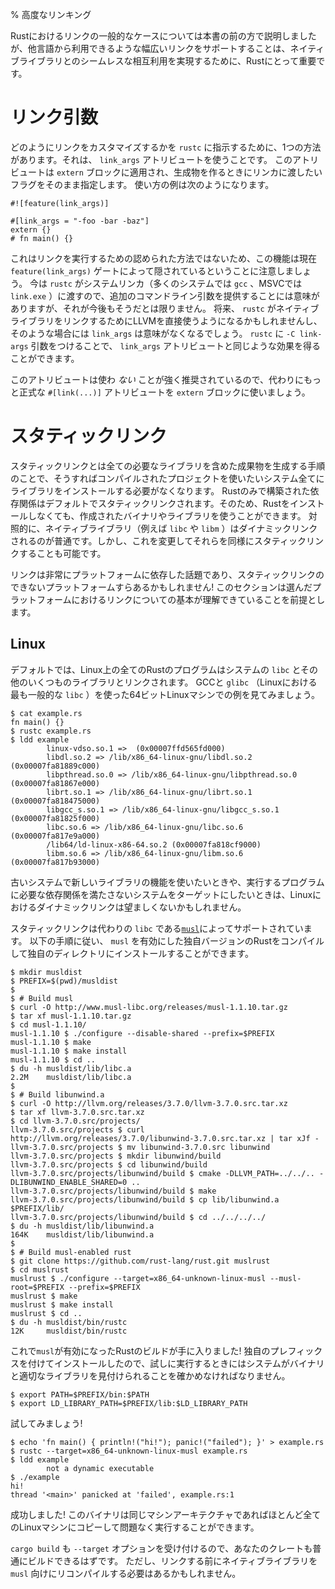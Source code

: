 % 高度なリンキング
<!-- % Advanced Linking -->

<!-- The common cases of linking with Rust have been covered earlier in this book, -->
<!-- but supporting the range of linking possibilities made available by other -->
<!-- languages is important for Rust to achieve seamless interaction with native -->
<!-- libraries. -->
Rustにおけるリンクの一般的なケースについては本書の前の方で説明しましたが、他言語から利用できるような幅広いリンクをサポートすることは、ネイティブライブラリとのシームレスな相互利用を実現するために、Rustにとって重要です。

<!-- # Link args -->
# リンク引数

<!-- There is one other way to tell `rustc` how to customize linking, and that is via -->
<!-- the `link_args` attribute. This attribute is applied to `extern` blocks and -->
<!-- specifies raw flags which need to get passed to the linker when producing an -->
<!-- artifact. An example usage would be: -->
どのようにリンクをカスタマイズするかを `rustc` に指示するために、1つの方法があります。それは、 `link_args` アトリビュートを使うことです。
このアトリビュートは `extern` ブロックに適用され、生成物を作るときにリンカに渡したいフラグをそのまま指定します。
使い方の例は次のようになります。

``` no_run
#![feature(link_args)]

#[link_args = "-foo -bar -baz"]
extern {}
# fn main() {}
```

<!-- Note that this feature is currently hidden behind the `feature(link_args)` gate -->
<!-- because this is not a sanctioned way of performing linking. Right now `rustc` -->
<!-- shells out to the system linker (`gcc` on most systems, `link.exe` on MSVC), -->
<!-- so it makes sense to provide extra command line -->
<!-- arguments, but this will not always be the case. In the future `rustc` may use -->
<!-- LLVM directly to link native libraries, in which case `link_args` will have no -->
<!-- meaning. You can achieve the same effect as the `link_args` attribute with the -->
<!-- `-C link-args` argument to `rustc`. -->
これはリンクを実行するための認められた方法ではないため、この機能は現在 `feature(link_args)` ゲートによって隠されているということに注意しましょう。
今は `rustc` がシステムリンカ（多くのシステムでは `gcc` 、MSVCでは `link.exe` ）に渡すので、追加のコマンドライン引数を提供することには意味がありますが、それが今後もそうだとは限りません。
将来、 `rustc` がネイティブライブラリをリンクするためにLLVMを直接使うようになるかもしれませんし、そのような場合には `link_args` は意味がなくなるでしょう。
`rustc` に `-C link-args` 引数をつけることで、 `link_args` アトリビュートと同じような効果を得ることができます。

<!-- It is highly recommended to *not* use this attribute, and rather use the more -->
<!-- formal `#[link(...)]` attribute on `extern` blocks instead. -->
このアトリビュートは使わ *ない* ことが強く推奨されているので、代わりにもっと正式な `#[link(...)]` アトリビュートを `extern` ブロックに使いましょう。

<!-- # Static linking -->
# スタティックリンク

<!-- Static linking refers to the process of creating output that contains all -->
<!-- required libraries and so doesn't need libraries installed on every system where -->
<!-- you want to use your compiled project. Pure-Rust dependencies are statically -->
<!-- linked by default so you can use created binaries and libraries without -->
<!-- installing Rust everywhere. By contrast, native libraries -->
<!-- (e.g. `libc` and `libm`) are usually dynamically linked, but it is possible to -->
<!-- change this and statically link them as well. -->
スタティックリンクとは全ての必要なライブラリを含めた成果物を生成する手順のことで、そうすればコンパイルされたプロジェクトを使いたいシステム全てにライブラリをインストールする必要がなくなります。
Rustのみで構築された依存関係はデフォルトでスタティックリンクされます。そのため、Rustをインストールしなくても、作成されたバイナリやライブラリを使うことができます。
対照的に、ネイティブライブラリ（例えば `libc` や `libm` ）はダイナミックリンクされるのが普通です。しかし、これを変更してそれらを同様にスタティックリンクすることも可能です。

<!-- Linking is a very platform-dependent topic, and static linking may not even be -->
<!-- possible on some platforms! This section assumes some basic familiarity with -->
<!-- linking on your platform of choice. -->
リンクは非常にプラットフォームに依存した話題であり、スタティックリンクのできないプラットフォームすらあるかもしれません!
このセクションは選んだプラットフォームにおけるリンクについての基本が理解できていることを前提とします。

<!-- ## Linux -->
## Linux

<!-- By default, all Rust programs on Linux will link to the system `libc` along with -->
<!-- a number of other libraries. Let's look at an example on a 64-bit Linux machine -->
<!-- with GCC and `glibc` (by far the most common `libc` on Linux): -->
デフォルトでは、Linux上の全てのRustのプログラムはシステムの `libc` とその他のいくつものライブラリとリンクされます。
GCCと `glibc` （Linuxにおける最も一般的な `libc` ）を使った64ビットLinuxマシンでの例を見てみましょう。

``` text
$ cat example.rs
fn main() {}
$ rustc example.rs
$ ldd example
        linux-vdso.so.1 =>  (0x00007ffd565fd000)
        libdl.so.2 => /lib/x86_64-linux-gnu/libdl.so.2 (0x00007fa81889c000)
        libpthread.so.0 => /lib/x86_64-linux-gnu/libpthread.so.0 (0x00007fa81867e000)
        librt.so.1 => /lib/x86_64-linux-gnu/librt.so.1 (0x00007fa818475000)
        libgcc_s.so.1 => /lib/x86_64-linux-gnu/libgcc_s.so.1 (0x00007fa81825f000)
        libc.so.6 => /lib/x86_64-linux-gnu/libc.so.6 (0x00007fa817e9a000)
        /lib64/ld-linux-x86-64.so.2 (0x00007fa818cf9000)
        libm.so.6 => /lib/x86_64-linux-gnu/libm.so.6 (0x00007fa817b93000)
```

<!-- Dynamic linking on Linux can be undesirable if you wish to use new library -->
<!-- features on old systems or target systems which do not have the required -->
<!-- dependencies for your program to run. -->
古いシステムで新しいライブラリの機能を使いたいときや、実行するプログラムに必要な依存関係を満たさないシステムをターゲットにしたいときは、Linuxにおけるダイナミックリンクは望ましくないかもしれません。

<!-- Static linking is supported via an alternative `libc`, [`musl`](http://www.musl-libc.org). You can compile -->
<!-- your own version of Rust with `musl` enabled and install it into a custom -->
<!-- directory with the instructions below: -->
スタティックリンクは代わりの `libc` である[`musl`](http://www.musl-libc.org/)によってサポートされています。
以下の手順に従い、 `musl` を有効にした独自バージョンのRustをコンパイルして独自のディレクトリにインストールすることができます。

```text
$ mkdir musldist
$ PREFIX=$(pwd)/musldist
$
$ # Build musl
$ curl -O http://www.musl-libc.org/releases/musl-1.1.10.tar.gz
$ tar xf musl-1.1.10.tar.gz
$ cd musl-1.1.10/
musl-1.1.10 $ ./configure --disable-shared --prefix=$PREFIX
musl-1.1.10 $ make
musl-1.1.10 $ make install
musl-1.1.10 $ cd ..
$ du -h musldist/lib/libc.a
2.2M    musldist/lib/libc.a
$
$ # Build libunwind.a
$ curl -O http://llvm.org/releases/3.7.0/llvm-3.7.0.src.tar.xz
$ tar xf llvm-3.7.0.src.tar.xz
$ cd llvm-3.7.0.src/projects/
llvm-3.7.0.src/projects $ curl http://llvm.org/releases/3.7.0/libunwind-3.7.0.src.tar.xz | tar xJf -
llvm-3.7.0.src/projects $ mv libunwind-3.7.0.src libunwind
llvm-3.7.0.src/projects $ mkdir libunwind/build
llvm-3.7.0.src/projects $ cd libunwind/build
llvm-3.7.0.src/projects/libunwind/build $ cmake -DLLVM_PATH=../../.. -DLIBUNWIND_ENABLE_SHARED=0 ..
llvm-3.7.0.src/projects/libunwind/build $ make
llvm-3.7.0.src/projects/libunwind/build $ cp lib/libunwind.a $PREFIX/lib/
llvm-3.7.0.src/projects/libunwind/build $ cd ../../../../
$ du -h musldist/lib/libunwind.a
164K    musldist/lib/libunwind.a
$
$ # Build musl-enabled rust
$ git clone https://github.com/rust-lang/rust.git muslrust
$ cd muslrust
muslrust $ ./configure --target=x86_64-unknown-linux-musl --musl-root=$PREFIX --prefix=$PREFIX
muslrust $ make
muslrust $ make install
muslrust $ cd ..
$ du -h musldist/bin/rustc
12K     musldist/bin/rustc
```

<!-- You now have a build of a `musl`-enabled Rust! Because we've installed it to a -->
<!-- custom prefix we need to make sure our system can find the binaries and appropriate -->
<!-- libraries when we try and run it: -->
これで`musl`が有効になったRustのビルドが手に入りました!
独自のプレフィックスを付けてインストールしたので、試しに実行するときにはシステムがバイナリと適切なライブラリを見付けられることを確かめなければなりません。

```text
$ export PATH=$PREFIX/bin:$PATH
$ export LD_LIBRARY_PATH=$PREFIX/lib:$LD_LIBRARY_PATH
```

<!-- Let's try it out! -->
試してみましょう!

```text
$ echo 'fn main() { println!("hi!"); panic!("failed"); }' > example.rs
$ rustc --target=x86_64-unknown-linux-musl example.rs
$ ldd example
        not a dynamic executable
$ ./example
hi!
thread '<main>' panicked at 'failed', example.rs:1
```

<!-- Success! This binary can be copied to almost any Linux machine with the same -->
<!-- machine architecture and run without issues. -->
成功しました!
このバイナリは同じマシンアーキテクチャであればほとんど全てのLinuxマシンにコピーして問題なく実行することができます。

<!-- `cargo build` also permits the `--target` option so you should be able to build -->
<!-- your crates as normal. However, you may need to recompile your native libraries -->
<!-- against `musl` before they can be linked against. -->
`cargo build` も `--target` オプションを受け付けるので、あなたのクレートも普通にビルドできるはずです。
ただし、リンクする前にネイティブライブラリを `musl` 向けにリコンパイルする必要はあるかもしれません。
